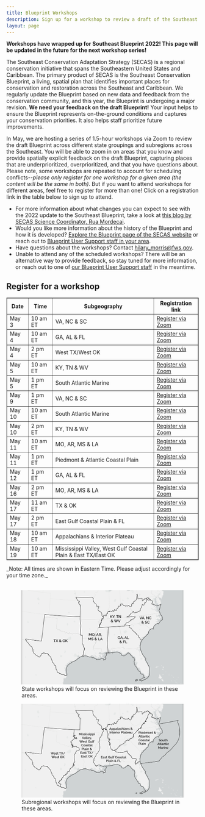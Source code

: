 ```yaml
---
title: Blueprint Workshops
description: Sign up for a workshop to review a draft of the Southeast Conservation Blueprint.
layout: page
---
```

<b>Workshops have wrapped up for Southeast Blueprint 2022! This page will be updated in the future for the next workshop series!</b>

The Southeast Conservation Adaptation Strategy (SECAS) is a regional conservation initiative that spans the Southeastern United States and Caribbean. The primary product of SECAS is the Southeast Conservation Blueprint, a living, spatial plan that identifies important places for conservation and restoration across the Southeast and Caribbean. We regularly update the Blueprint based on new data and feedback from the conservation community, and this year, the Blueprint is undergoing a major revision. <b>We need your feedback on the draft Blueprint!</b> Your input helps to ensure the Blueprint represents on-the-ground conditions and captures your conservation priorities. It also helps staff prioritize future improvements.

In May, we are hosting a series of 1.5-hour workshops via Zoom to review the draft Blueprint across different state groupings and subregions across the Southeast. You will be able to zoom in on areas that you know and provide spatially explicit feedback on the draft Blueprint, capturing places that are underprioritized, overprioritized, and that you have questions about. Please note, some workshops are repeated to account for scheduling conflicts--_please only register for one workshop for a given area (the content will be the same in both)_. But if you want to attend workshops for different areas, feel free to register for more than one! Click on a registration link in the table below to sign up to attend.

<ul>
  <li>For more information about what changes you can expect to see with the 2022 update to the Southeast Blueprint, take a look at <a href="https://secassoutheast.org/2021/07/30/Progress-toward-a-more-consistent-Southeast-Blueprint-in-2022.html">this blog by SECAS Science Coordinator, Rua Mordecai</a>.</li>
  <li>Would you like more information about the history of the Blueprint and how it is developed? <a href="http://secassoutheast.org/blueprint">Explore the Blueprint page of the SECAS website</a> or reach out to <a href="http://secassoutheast.org/staff">Blueprint User Support staff in your area</a>.</li>
  <li>Have questions about the workshops? Contact <a href="mailto:hilary_morris@fws.gov">hilary_morris@fws.gov</a>.</li>
  <li>Unable to attend any of the scheduled workshops? There will be an alternative way to provide feedback, so stay tuned for more information, or reach out to one of <a href="http://secassoutheast.org/staff">our Blueprint User Support staff</a> in the meantime.</li>
  </ul>
  

<h2>Register for a workshop</h2>

<table border="1" table cellpadding="7">
  <tr>
    <th>Date</th>
    <th>Time</th>
    <th>Subgeography</th>
    <th>Registration link</th>
  </tr>
   <tr>
     <td>May 3</td>
     <td>10 am ET</td>
     <td>VA, NC & SC</td>
     <td><a href="https://doitalent.zoomgov.com/meeting/register/vJIsf-qgqjsoEuic8ui6-U8FlN6tOfLSC3I">Register via Zoom</a></td>
  </tr>
   <tr>
     <td>May 4</td>
     <td>10 am ET</td>
     <td>GA, AL & FL</td>
     <td><a href="https://doitalent.zoomgov.com/meeting/register/vJItdO-uqDgsEhrcr2OQvjbz0Yid28_8LkI">Register via Zoom</a></td>
  </tr>
   <tr>
     <td>May 4</td>
     <td>2 pm ET</td>
     <td>West TX/West OK</td>
     <td><a href="https://doitalent.zoomgov.com/meeting/register/vJIsc-qrrT0tHSwz_dnHLJFvh-a3oREO-Bo">Register via Zoom</a></td>
  </tr>
   <tr>
     <td>May 5</td>
     <td>10 am ET</td>
     <td>KY, TN & WV</td>
     <td><a href="https://doitalent.zoomgov.com/meeting/register/vJIsfuyoqT0rHfuLIhec0pondaPGIaS5DB8">Register via Zoom</a></td>
  </tr>
   <tr>
     <td>May 5</td>
     <td>1 pm ET</td>
     <td>South Atlantic Marine</td>
     <td><a href="https://doitalent.zoomgov.com/meeting/register/vJIsd-yvrzwvGchUUuEk7w7pzATmY4hV2_w">Register via Zoom</a></td>
  </tr>
    <tr>
     <td>May 9</td>
     <td>1 pm ET</td>
     <td>VA, NC & SC</td>
     <td><a href="https://doitalent.zoomgov.com/meeting/register/vJIsduutrz0oGDZc2m8GklLrqq5iJfSpXUk">Register via Zoom</a></td>
  </tr>
   <tr>
     <td>May 10</td>
     <td>10 am ET</td>
     <td>South Atlantic Marine</td>
     <td><a href="https://doitalent.zoomgov.com/meeting/register/vJItcOupqTgrGBbDL4gdQtwvCGu75JBe3iM">Register via Zoom</a></td>
  </tr>
    <tr>
     <td>May 10</td>
     <td>2 pm ET</td>
     <td>KY, TN & WV</td>
     <td><a href="https://doitalent.zoomgov.com/meeting/register/vJIsce6gqj4vGbmdwwL0jIPIMvZKR0y7fGU">Register via Zoom</a></td>
  </tr>
      <tr>
     <td>May 11</td>
     <td>10 am ET</td>
     <td>MO, AR, MS & LA</td>
     <td><a href="https://doitalent.zoomgov.com/meeting/register/vJIsduuhrTksHfMG4_rZkxgVu8VHw3YThqw">Register via Zoom</a></td>
  </tr>
   <tr>
     <td>May 11</td>
     <td>1 pm ET</td>
     <td>Piedmont & Atlantic Coastal Plain</td>
     <td><a href="https://doitalent.zoomgov.com/meeting/register/vJIsc-utpzMjHBNjy_Y9oWtBYcgWFfZpMPU">Register via Zoom</a></td>
  </tr>
   <tr>
     <td>May 12</td>
     <td>1 pm ET</td>
     <td>GA, AL & FL</td>
     <td><a href="https://doitalent.zoomgov.com/meeting/register/vJIsc-iqqzoiGh6_uPfibPTISXeBIW_Rq04">Register via Zoom</a></td>
  </tr>
   <tr>
     <td>May 16</td>
     <td>2 pm ET</td>
     <td>MO, AR, MS & LA</td>
     <td><a href="https://doitalent.zoomgov.com/meeting/register/vJItcemvqjkrHT5LWREUW4KjBK-QIztTFes">Register via Zoom</a></td>
  </tr>
    <tr>
     <td>May 17</td>
     <td>11 am ET</td>
     <td>TX & OK</td>
     <td><a href="https://doitalent.zoomgov.com/meeting/register/vJIscOCgrT4uHsIrMcgtEt-3lPfuL4PvaYA">Register via Zoom</a></td>
  </tr>
  <tr>
     <td>May 17</td>
     <td>2 pm ET</td>
     <td>East Gulf Coastal Plain & FL</td>
     <td><a href="https://doitalent.zoomgov.com/meeting/register/vJIsdu6hrDgrEgf5Du3LkeXO29Hb6-DBm4k">Register via Zoom</a></td>
  </tr>
    <tr>
     <td>May 18</td>
     <td>10 am ET</td>
     <td>Appalachians & Interior Plateau</td>
     <td><a href="https://doitalent.zoomgov.com/meeting/register/vJIsceurrzIqGKK_R3XqGipwtl_mqZISjg8">Register via Zoom</a></td>
  </tr>
   <tr>
     <td>May 19</td>
     <td>10 am ET</td>
     <td>Mississippi Valley, West Gulf Coastal Plain & East TX/East OK</td>
     <td><a href="https://doitalent.zoomgov.com/meeting/register/vJItf-GhqD0qGx2At549x8h-fnUfNo9wLzs">Register via Zoom</a></td>
  </tr>
 </table>
 _Note: All times are shown in Eastern Time. Please adjust accordingly for your time zone._
  <br>
  <br>
<figure>
  <img src="./images/StateWorkshopMap_crop.png" alt="A map depicting the area covered by each state workshop"/>
  <figcaption>State workshops will focus on reviewing the Blueprint in these areas.</figcaption>
</figure>
<figure>
  <img src="./images/SubregionWorkshopMap_crop.png" alt="A map depicting the area covered by each subregional workshop"/>
  <figcaption>Subregional workshops will focus on reviewing the Blueprint in these areas.</figcaption>
</figure>
